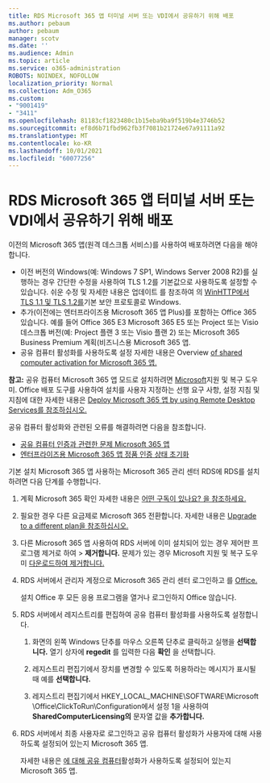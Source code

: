```yaml
---
title: RDS Microsoft 365 앱 터미널 서버 또는 VDI에서 공유하기 위해 배포
ms.author: pebaum
author: pebaum
manager: scotv
ms.date: ''
ms.audience: Admin
ms.topic: article
ms.service: o365-administration
ROBOTS: NOINDEX, NOFOLLOW
localization_priority: Normal
ms.collection: Adm_O365
ms.custom:
- "9001419"
- "3411"
ms.openlocfilehash: 81183cf1823480c1b15eba9ba9f519b4e3746b52
ms.sourcegitcommit: ef8d6b71fbd962fb3f7081b21724e67a91111a92
ms.translationtype: MT
ms.contentlocale: ko-KR
ms.lasthandoff: 10/01/2021
ms.locfileid: "60077256"
---
```

# <a name="deploying-microsoft-365-apps-for-shared-use-on-rds-terminal-server-or-vdi"></a>RDS Microsoft 365 앱 터미널 서버 또는 VDI에서 공유하기 위해 배포

이전의 Microsoft 365 앱(원격 데스크톱 서비스)를 사용하여 배포하려면 다음을 해야 합니다.

- 이전 버전의 Windows(예: Windows 7 SP1, Windows Server 2008 R2)를 실행하는 경우 간단한 수정을 사용하여 TLS 1.2를 기본값으로 사용하도록 설정할 수 있습니다. 쉬운 수정 및 자세한 내용은 업데이트 를 참조하여 의 [WinHTTP에서 TLS 1.1 및 TLS 1.2를](https://support.microsoft.com/en-us/topic/update-to-enable-tls-1-1-and-tls-1-2-as-default-secure-protocols-in-winhttp-in-windows-c4bd73d2-31d7-761e-0178-11268bb10392#bkmk_easy)기본 보안 프로토콜로 Windows. 
- 추가(이전에는 엔터프라이즈용 Microsoft 365 앱 Plus)를 포함하는 Office 365 있습니다. 예를 들어 Office 365 E3 Microsoft 365 E5 또는 Project 또는 Visio 데스크톱 버전(예: Project 플랜 3 또는 Visio 플랜 2) 또는 Microsoft 365 Business Premium 계획(비즈니스용 Microsoft 365 앱.
- 공유 컴퓨터 활성화를 사용하도록 설정 자세한 내용은 Overview [of shared computer activation for Microsoft 365 앱.](https://docs.microsoft.com/deployoffice/overview-shared-computer-activation)

**참고:** 공유 컴퓨터 Microsoft 365 앱 모드로 설치하려면 [Microsoft](https://aka.ms/SaRA_OfficeSCA_M365Portal)지원 및 복구 도우미. Office 배포 도구를 사용하여 설치를 사용자 지정하는 선행 요구 사항, 설정 지침 및 지침에 대한 자세한 내용은 [Deploy Microsoft 365 앱 by using Remote Desktop Services를 참조하십시오.](https://docs.microsoft.com/deployoffice/deploy-microsoft-365-apps-remote-desktop-services)

공유 컴퓨터 활성화와 관련된 오류를 해결하려면 다음을 참조합니다.

- [공유 컴퓨터 인증과 관련한 문제 Microsoft 365 앱](https://docs.microsoft.com/deployoffice/troubleshoot-shared-computer-activation)
- [엔터프라이즈용 Microsoft 365 앱 정품 인증 상태 초기화](https://docs.microsoft.com/office/troubleshoot/activation/reset-office-365-proplus-activation-state)

기본 설치 Microsoft 365 앱 사용하는 Microsoft 365 관리 센터 RDS에 RDS를 설치하려면 다음 단계를 수행합니다.

1. 계획 Microsoft 365 확인 자세한 내용은 [어떤 구독이 있나요? 을 참조하세요.](https://docs.microsoft.com/microsoft-365/admin/admin-overview/what-subscription-do-i-have)

1. 필요한 경우 다른 요금제로 Microsoft 365 전환합니다. 자세한 내용은 [Upgrade to a different plan을 참조하십시오.](https://docs.microsoft.com/microsoft-365/commerce/subscriptions/upgrade-to-different-plan)

1. 다른 Microsoft 365 앱 사용하여 RDS 서버에 이미 설치되어 있는 경우 제어판 프로그램 제거로 하여   >  **제거합니다.** 문제가 있는 경우 Microsoft 지원 및 복구 도우미 [다운로드하여 제거합니다.](https://aka.ms/SARA-OfficeUninstall-Alchemy)

1. RDS 서버에서 관리자 계정으로 Microsoft 365 관리 센터 로그인하고 를 [Office.](https://portal.office.com/OLS/MySoftware.aspx)

   설치 Office 후 모든 응용 프로그램을 열거나 로그인하지 Office 않습니다.

1. RDS 서버에서 레지스트리를 편집하여 공유 컴퓨터 활성화를 사용하도록 설정합니다.

   1. 화면의 왼쪽 Windows 단추를 마우스 오른쪽 단추로 클릭하고 실행을 **선택합니다.** 열기 상자에 **regedit** 를 입력한 다음 **확인** 을 선택합니다.

   1. 레지스트리 편집기에서 장치를 변경할 수 있도록 허용하라는 메시지가 표시될 때 예를 **선택합니다.**

   1. 레지스트리 편집기에서 HKEY_LOCAL_MACHINE\SOFTWARE\Microsoft \Office\ClickToRun\Configuration에서 설정 1을 사용하여 **SharedComputerLicensing의** 문자열 값을 **추가합니다.**

1. RDS 서버에서 최종 사용자로 로그인하고 공유 컴퓨터 활성화가 사용자에 대해 사용하도록 설정되어 있는지 Microsoft 365 앱. 

   자세한 내용은 [에 대해 공유 컴퓨터](https://docs.microsoft.com/deployoffice/troubleshoot-shared-computer-activation#verify-that-shared-computer-activation-is-enabled-for-microsoft-365-apps)활성화가 사용하도록 설정되어 있는지 Microsoft 365 앱.